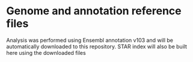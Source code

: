 # Genome and annotation reference files

Analysis was performed using Ensembl annotation v103 and will be automatically downloaded to this repository. 
STAR index will also be built here using the downloaded files
